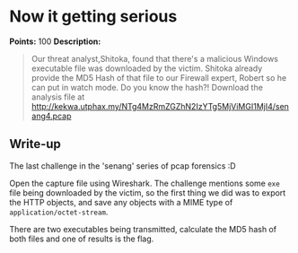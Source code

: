 # Now it getting serious

**Points:** 100
**Description:**

> Our threat analyst,Shitoka, found that there's a malicious Windows executable file was downloaded by the victim. Shitoka already provide the MD5 Hash of that file to our Firewall expert, Robert so he can put in watch mode. Do you know the hash?!  Download the analysis file at http://kekwa.utphax.my/NTg4MzRmZGZhN2IzYTg5MjViMGI1MjI4/senang4.pcap

## Write-up

The last challenge in the 'senang' series of pcap forensics :D

Open the capture file using Wireshark. The challenge mentions some `exe` file being downloaded by the victim, so the first thing we did was to export the HTTP objects, and save any objects with a MIME type of `application/octet-stream`.

There are two executables being transmitted, calculate the MD5 hash of both files and one of results is the flag.
